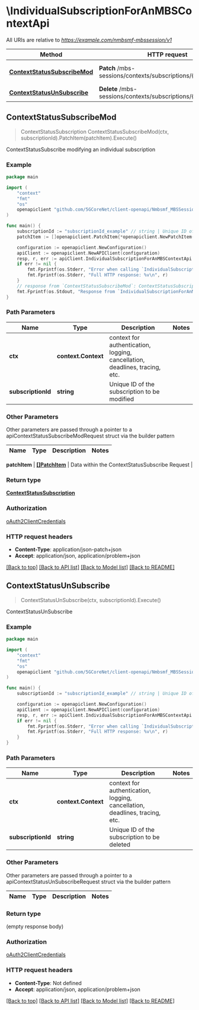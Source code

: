 # \IndividualSubscriptionForAnMBSContextApi

All URIs are relative to *https://example.com/nmbsmf-mbssession/v1*

Method | HTTP request | Description
------------- | ------------- | -------------
[**ContextStatusSubscribeMod**](IndividualSubscriptionForAnMBSContextApi.md#ContextStatusSubscribeMod) | **Patch** /mbs-sessions/contexts/subscriptions/{subscriptionId} | ContextStatusSubscribe modifying an individual subscription
[**ContextStatusUnSubscribe**](IndividualSubscriptionForAnMBSContextApi.md#ContextStatusUnSubscribe) | **Delete** /mbs-sessions/contexts/subscriptions/{subscriptionId} | ContextStatusUnSubscribe



## ContextStatusSubscribeMod

> ContextStatusSubscription ContextStatusSubscribeMod(ctx, subscriptionId).PatchItem(patchItem).Execute()

ContextStatusSubscribe modifying an individual subscription

### Example

```go
package main

import (
    "context"
    "fmt"
    "os"
    openapiclient "github.com/5GCoreNet/client-openapi/Nmbsmf_MBSSession"
)

func main() {
    subscriptionId := "subscriptionId_example" // string | Unique ID of the subscription to be modified
    patchItem := []openapiclient.PatchItem{*openapiclient.NewPatchItem(*openapiclient.NewPatchOperation(), "Path_example")} // []PatchItem | Data within the ContextStatusSubscribe Request

    configuration := openapiclient.NewConfiguration()
    apiClient := openapiclient.NewAPIClient(configuration)
    resp, r, err := apiClient.IndividualSubscriptionForAnMBSContextApi.ContextStatusSubscribeMod(context.Background(), subscriptionId).PatchItem(patchItem).Execute()
    if err != nil {
        fmt.Fprintf(os.Stderr, "Error when calling `IndividualSubscriptionForAnMBSContextApi.ContextStatusSubscribeMod``: %v\n", err)
        fmt.Fprintf(os.Stderr, "Full HTTP response: %v\n", r)
    }
    // response from `ContextStatusSubscribeMod`: ContextStatusSubscription
    fmt.Fprintf(os.Stdout, "Response from `IndividualSubscriptionForAnMBSContextApi.ContextStatusSubscribeMod`: %v\n", resp)
}
```

### Path Parameters


Name | Type | Description  | Notes
------------- | ------------- | ------------- | -------------
**ctx** | **context.Context** | context for authentication, logging, cancellation, deadlines, tracing, etc.
**subscriptionId** | **string** | Unique ID of the subscription to be modified | 

### Other Parameters

Other parameters are passed through a pointer to a apiContextStatusSubscribeModRequest struct via the builder pattern


Name | Type | Description  | Notes
------------- | ------------- | ------------- | -------------

 **patchItem** | [**[]PatchItem**](PatchItem.md) | Data within the ContextStatusSubscribe Request | 

### Return type

[**ContextStatusSubscription**](ContextStatusSubscription.md)

### Authorization

[oAuth2ClientCredentials](../README.md#oAuth2ClientCredentials)

### HTTP request headers

- **Content-Type**: application/json-patch+json
- **Accept**: application/json, application/problem+json

[[Back to top]](#) [[Back to API list]](../README.md#documentation-for-api-endpoints)
[[Back to Model list]](../README.md#documentation-for-models)
[[Back to README]](../README.md)


## ContextStatusUnSubscribe

> ContextStatusUnSubscribe(ctx, subscriptionId).Execute()

ContextStatusUnSubscribe

### Example

```go
package main

import (
    "context"
    "fmt"
    "os"
    openapiclient "github.com/5GCoreNet/client-openapi/Nmbsmf_MBSSession"
)

func main() {
    subscriptionId := "subscriptionId_example" // string | Unique ID of the subscription to be deleted

    configuration := openapiclient.NewConfiguration()
    apiClient := openapiclient.NewAPIClient(configuration)
    resp, r, err := apiClient.IndividualSubscriptionForAnMBSContextApi.ContextStatusUnSubscribe(context.Background(), subscriptionId).Execute()
    if err != nil {
        fmt.Fprintf(os.Stderr, "Error when calling `IndividualSubscriptionForAnMBSContextApi.ContextStatusUnSubscribe``: %v\n", err)
        fmt.Fprintf(os.Stderr, "Full HTTP response: %v\n", r)
    }
}
```

### Path Parameters


Name | Type | Description  | Notes
------------- | ------------- | ------------- | -------------
**ctx** | **context.Context** | context for authentication, logging, cancellation, deadlines, tracing, etc.
**subscriptionId** | **string** | Unique ID of the subscription to be deleted | 

### Other Parameters

Other parameters are passed through a pointer to a apiContextStatusUnSubscribeRequest struct via the builder pattern


Name | Type | Description  | Notes
------------- | ------------- | ------------- | -------------


### Return type

 (empty response body)

### Authorization

[oAuth2ClientCredentials](../README.md#oAuth2ClientCredentials)

### HTTP request headers

- **Content-Type**: Not defined
- **Accept**: application/json, application/problem+json

[[Back to top]](#) [[Back to API list]](../README.md#documentation-for-api-endpoints)
[[Back to Model list]](../README.md#documentation-for-models)
[[Back to README]](../README.md)

